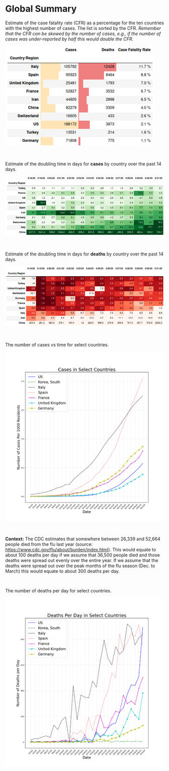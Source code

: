 # Global Summary

Estimate of the case fatality rate (CFR) as a percentage for the ten countries with the highest number of cases.  The list is sorted by the CFR. *Remember that the CFR can be skewed by the number of cases, e.g., if the number of cases was under-reported by half this would double the CFR.*

![](global_table_cfr.png)



&ensp;

Estimate of the doubling time in days for **cases** by country over the past 14 days.

![](global_table_dt_cases.png)

&ensp;

Estimate of the doubling time in days for **deaths** by country over the past 14 days.

![](global_table_dt_deaths.png)

&ensp;

The number of cases vs time for select countries.

![](global_plot_cases.png)

&ensp;

**Context:** The CDC estimates that somewhere between 26,339 and 52,664 people died from the flu last year (source: https://www.cdc.gov/flu/about/burden/index.html).  This would equate to about 100 deaths per day if we assume that 36,500 people died and those deaths were spread out evenly over the entire year.  If we assume that the deaths were spread out over the peak months of the flu season (Dec. to March) this would equate to about 300 deaths per day.

&ensp;

The number of deaths per day for select countries.

![](global_plot_deaths_per_day.png)

